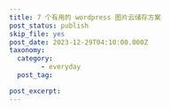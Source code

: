 ```yaml
---
title: 7 个有用的 wordpress 图片云储存方案
post_status: publish
skip_file: yes
post_date: 2023-12-29T04:10:00.000Z
taxonomy:
  category:
        - everyday
  post_tag:

post_excerpt: 
---
```

